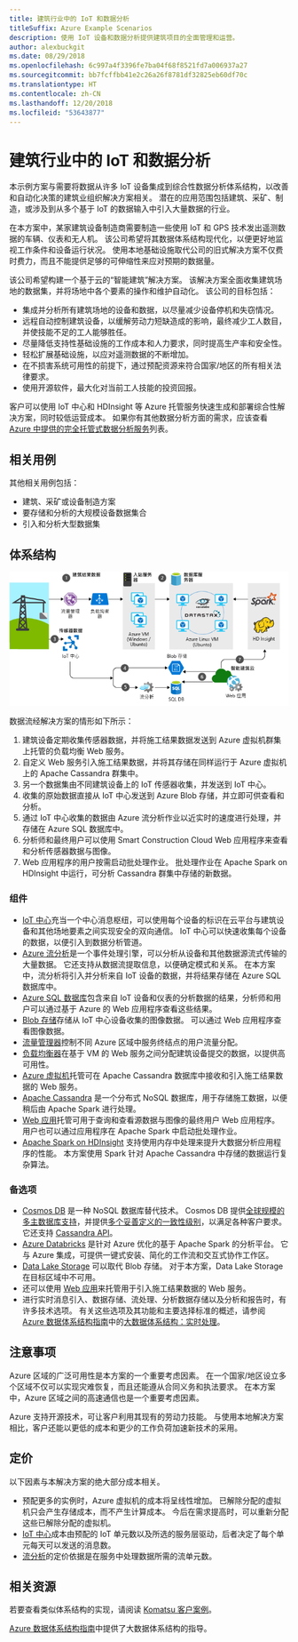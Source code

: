 ```yaml
---
title: 建筑行业中的 IoT 和数据分析
titleSuffix: Azure Example Scenarios
description: 使用 IoT 设备和数据分析提供建筑项目的全面管理和运营。
author: alexbuckgit
ms.date: 08/29/2018
ms.openlocfilehash: 6c997a4f3396fe7ba04f68f8521fd7a006937a27
ms.sourcegitcommit: bb7fcffbb41e2c26a26f8781df32825eb60df70c
ms.translationtype: HT
ms.contentlocale: zh-CN
ms.lasthandoff: 12/20/2018
ms.locfileid: "53643877"
---
```

# <a name="iot-and-data-analytics-in-the-construction-industry"></a>建筑行业中的 IoT 和数据分析

本示例方案与需要将数据从许多 IoT 设备集成到综合性数据分析体系结构，以改善和自动化决策的建筑业组织解决方案相关。 潜在的应用范围包括建筑、采矿、制造，或涉及到从多个基于 IoT 的数据输入中引入大量数据的行业。

在本方案中，某家建筑设备制造商需要制造一些使用 IoT 和 GPS 技术发出遥测数据的车辆、仪表和无人机。 该公司希望将其数据体系结构现代化，以便更好地监视工作条件和设备运行状况。 使用本地基础设施取代公司的旧式解决方案不仅费时费力，而且不能提供足够的可伸缩性来应对预期的数据量。

该公司希望构建一个基于云的“智能建筑”解决方案。 该解决方案全面收集建筑场地的数据集，并将场地中各个要素的操作和维护自动化。 该公司的目标包括：

- 集成并分析所有建筑场地的设备和数据，以尽量减少设备停机和失窃情况。
- 远程自动控制建筑设备，以缓解劳动力短缺造成的影响，最终减少工人数目，并使技能不足的工人能够胜任。
- 尽量降低支持性基础设施的工作成本和人力要求，同时提高生产率和安全性。
- 轻松扩展基础设施，以应对遥测数据的不断增加。
- 在不损害系统可用性的前提下，通过预配资源来符合国家/地区的所有相关法律要求。
- 使用开源软件，最大化对当前工人技能的投资回报。

客户可以使用 IoT 中心和 HDInsight 等 Azure 托管服务快速生成和部署综合性解决方案，同时较低运营成本。 如果你有其他数据分析方面的需求，应该查看 [Azure 中提供的完全托管式数据分析服务][product-category]列表。

## <a name="relevant-use-cases"></a>相关用例

其他相关用例包括：

- 建筑、采矿或设备制造方案
- 要存储和分析的大规模设备数据集合
- 引入和分析大型数据集

## <a name="architecture"></a>体系结构

![建筑行业中 IoT 和数据分析的体系结构][architecture]

数据流经解决方案的情形如下所示：

1. 建筑设备定期收集传感器数据，并将施工结果数据发送到 Azure 虚拟机群集上托管的负载均衡 Web 服务。
2. 自定义 Web 服务引入施工结果数据，并将其存储在同样运行于 Azure 虚拟机上的 Apache Cassandra 群集中。
3. 另一个数据集由不同建筑设备上的 IoT 传感器收集，并发送到 IoT 中心。
4. 收集的原始数据直接从 IoT 中心发送到 Azure Blob 存储，并立即可供查看和分析。
5. 通过 IoT 中心收集的数据由 Azure 流分析作业以近实时的速度进行处理，并存储在 Azure SQL 数据库中。
6. 分析师和最终用户可以使用 Smart Construction Cloud Web 应用程序来查看和分析传感器数据与图像。
7. Web 应用程序的用户按需启动批处理作业。 批处理作业在 Apache Spark on HDInsight 中运行，可分析 Cassandra 群集中存储的新数据。

### <a name="components"></a>组件

- [IoT 中心](/azure/iot-hub/about-iot-hub)充当一个中心消息枢纽，可以使用每个设备的标识在云平台与建筑设备和其他场地要素之间实现安全的双向通信。 IoT 中心可以快速收集每个设备的数据，以便引入到数据分析管道。
- [Azure 流分析](/azure/stream-analytics/stream-analytics-introduction)是一个事件处理引擎，可以分析从设备和其他数据源流式传输的大量数据。 它还支持从数据流提取信息，以便确定模式和关系。 在本方案中，流分析将引入并分析来自 IoT 设备的数据，并将结果存储在 Azure SQL 数据库中。
- [Azure SQL 数据库](/azure/sql-database/sql-database-technical-overview)包含来自 IoT 设备和仪表的分析数据的结果，分析师和用户可以通过基于 Azure 的 Web 应用程序查看这些结果。
- [Blob 存储](/azure/storage/blobs/storage-blobs-introduction)存储从 IoT 中心设备收集的图像数据。 可以通过 Web 应用程序查看图像数据。
- [流量管理器](/azure/traffic-manager/traffic-manager-overview)控制不同 Azure 区域中服务终结点的用户流量分配。
- [负载均衡器](/azure/load-balancer/load-balancer-overview)在基于 VM 的 Web 服务之间分配建筑设备提交的数据，以提供高可用性。
- [Azure 虚拟机](/azure/virtual-machines)托管可在 Apache Cassandra 数据库中接收和引入施工结果数据的 Web 服务。
- [Apache Cassandra](https://cassandra.apache.org) 是一个分布式 NoSQL 数据库，用于存储施工数据，以便稍后由 Apache Spark 进行处理。
- [Web 应用](/azure/app-service/app-service-web-overview)托管可用于查询和查看源数据与图像的最终用户 Web 应用程序。 用户也可以通过应用程序在 Apache Spark 中启动批处理作业。
- [Apache Spark on HDInsight](/azure/hdinsight/spark/apache-spark-overview) 支持使用内存中处理来提升大数据分析应用程序的性能。 本方案使用 Spark 针对 Apache Cassandra 中存储的数据运行复杂算法。

### <a name="alternatives"></a>备选项

- [Cosmos DB](/azure/cosmos-db/introduction) 是一种 NoSQL 数据库替代技术。 Cosmos DB 提供[全球规模的多主数据库支持](/azure/cosmos-db/multi-region-writers)，并提供[多个妥善定义的一致性级别](/azure/cosmos-db/consistency-levels)，以满足各种客户要求。 它还支持 [Cassandra API](/azure/cosmos-db/cassandra-introduction)。
- [Azure Databricks](/azure/azure-databricks/what-is-azure-databricks) 是针对 Azure 优化的基于 Apache Spark 的分析平台。 它与 Azure 集成，可提供一键式安装、简化的工作流和交互式协作工作区。
- [Data Lake Storage](/azure/storage/data-lake-storage) 可以取代 Blob 存储。 对于本方案，Data Lake Storage 在目标区域中不可用。
- 还可以使用 [Web 应用](/azure/app-service)来托管用于引入施工结果数据的 Web 服务。
- 进行实时消息引入、数据存储、流处理、分析数据存储以及分析和报告时，有许多技术选项。 有关这些选项及其功能和主要选择标准的概述，请参阅 [Azure 数据体系结构指南](/azure/architecture/data-guide)中的[大数据体系结构：实时处理](/azure/architecture/data-guide/technology-choices/real-time-ingestion)。

## <a name="considerations"></a>注意事项

Azure 区域的广泛可用性是本方案的一个重要考虑因素。 在一个国家/地区设立多个区域不仅可以实现灾难恢复，而且还能遵从合同义务和执法要求。 在本方案中，Azure 区域之间的高速通信也是一个重要考虑因素。

Azure 支持开源技术，可让客户利用其现有的劳动力技能。 与使用本地解决方案相比，客户还能以更低的成本和更少的工作负荷加速新技术的采用。

## <a name="pricing"></a>定价

以下因素与本解决方案的绝大部分成本相关。

- 预配更多的实例时，Azure 虚拟机的成本将呈线性增加。 已解除分配的虚拟机只会产生存储成本，而不产生计算成本。 今后在需求提高时，可以重新分配这些已解除分配的虚拟机。
- [IoT 中心](https://azure.microsoft.com/pricing/details/iot-hub)成本由预配的 IoT 单元数以及所选的服务层驱动，后者决定了每个单元每天可以发送的消息数。
- [流分析](https://azure.microsoft.com/pricing/details/stream-analytics)的定价依据是在服务中处理数据所需的流单元数。

## <a name="related-resources"></a>相关资源

若要查看类似体系结构的实现，请阅读 [Komatsu 客户案例][customer-story]。

[Azure 数据体系结构指南](/azure/architecture/data-guide)中提供了大数据体系结构的指导。

<!-- links -->

[product-category]: https://azure.microsoft.com/product-categories/analytics/
[customer-site]: https://home.komatsu/en/
[customer-story]: https://customers.microsoft.com/story/komatsu-manufacturing-azure-iot-hub-japan
[architecture]: ./media/architecture-big-data-with-iot.png
